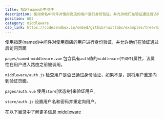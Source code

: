 ```yaml
---
title: 指定(named)中间件
description: 使用命名中间件对使用商店的用户进行身份验证，并允许他们在验证通过后访问页面
position: 602
category: middleware
csb_link: https://codesandbox.io/embed/github/nuxtlabs/examples/tree/master/middleware/named-middleware?fontsize=14&hidenavigation=1&module=%2Fpages%2Fnamed-middleware.vue&theme=dark&view=editor
---
```


使用指定(named)中间件对使用商店的用户进行身份验证，并允许他们在验证通过后访问页面

<example-intro></example-intro>

`pages/named-middleware.vue` 包含具有`auth`值的`middleware`(`中间件`)属性，该属性在用户进入路由之前被调用。

`middleware/auth.js` 检查用户是否已通过身份验证，如果不是，则将用户重定向到验证页面。

`pages/auth.vue` 使用`store`[状态树]来验证用户。

`store/auth.js` 设置用户名和密码并重定向用户。

<base-alert type="next">

在以下目录中了解更多信息 [middleware](/docs/2.x/directory-structure/middleware#named-middleware)

</base-alert>

<code-sandbox :src="csb_link"></code-sandbox>
